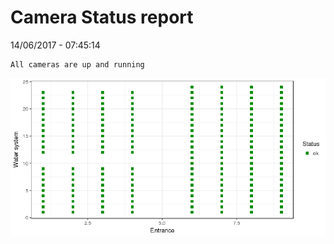 Camera Status report
================
14/06/2017 - 07:45:14

    All cameras are up and running

![](camreport_files/figure-markdown_github/unnamed-chunk-2-1.png)
